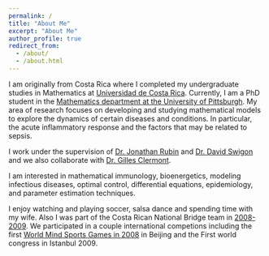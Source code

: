 ```yaml
---
permalink: /
title: "About Me"
excerpt: "About Me"
author_profile: true
redirect_from: 
  - /about/
  - /about.html
---
```


I am originally from Costa Rica where I completed my undergraduate studies in Mathematics at [Universidad de Costa Rica](https://www.ucr.ac.cr/). Currently, I am a PhD student in the [Mathematics department at the University of Pittsburgh](https://www.mathematics.pitt.edu/). My area of research focuses on developing and studying mathematical models to explore the dynamics of certain diseases and conditions. In particular, the acute inflammatory response and the factors that may be related to sepsis. 

I work under the supervision of [Dr. Jonathan Rubin](http://www.math.pitt.edu/~rubin/) and [Dr. David Swigon](http://www.math.pitt.edu/~swigon/) and we also collaborate with [Dr. Gilles Clermont](http://www.ccm.pitt.edu/directory/profile/gilles-clermont). 

I am interested in mathematical immunology, bioenergetics, modeling infectious diseases, optimal control, differential equations, epidemiology, and parameter estimation techniques. 

I enjoy watching and playing soccer, salsa dance and spending time with my wife. Also I was part of the Costa Rican National Bridge team in [2008-2009]((http://www.worldbridge.org/person/?qryid=27480)). We participated in a couple international competions including the first
[World Mind Sports Games in 2008](https://en.wikipedia.org/wiki/2008_World_Mind_Sports_Games) in Beijing and the First world congress in Istanbul 2009.




